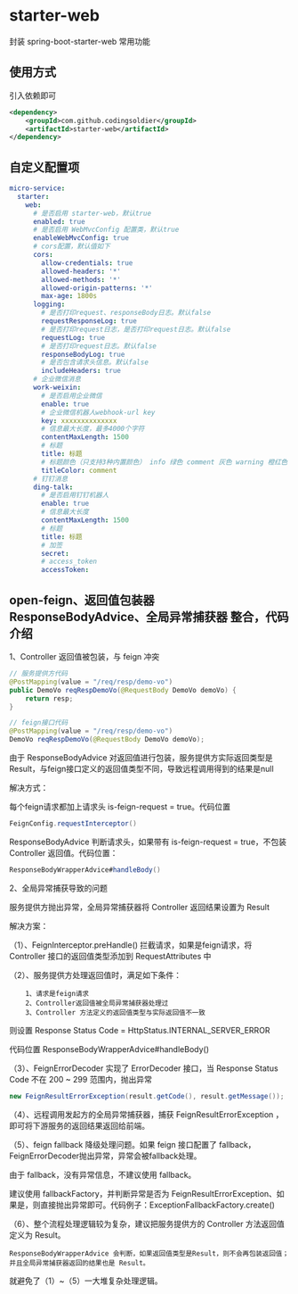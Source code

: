 # starter-web
封装 spring-boot-starter-web 常用功能

## 使用方式
引入依赖即可
```xml
<dependency>
    <groupId>com.github.codingsoldier</groupId>
    <artifactId>starter-web</artifactId>
</dependency>
```

## 自定义配置项
```yaml
micro-service:
  starter:
    web:
      # 是否启用 starter-web，默认true     
      enabled: true
      # 是否启用 WebMvcConfig 配置类，默认true
      enableWebMvcConfig: true
      # cors配置，默认值如下
      cors:
        allow-credentials: true
        allowed-headers: '*'
        allowed-methods: '*'
        allowed-origin-patterns: '*'
        max-age: 1800s      
      logging:
        # 是否打印request、responseBody日志。默认false
        requestResponseLog: true
        # 是否打印request日志，是否打印request日志。默认false
        requestLog: true
        # 是否打印request日志。默认false
        responseBodyLog: true
        # 是否包含请求头信息。默认false
        includeHeaders: true
      # 企业微信消息
      work-weixin:
        # 是否启用企业微信
        enable: true
        # 企业微信机器人webhook-url key
        key: xxxxxxxxxxxxxx
        # 信息最大长度，最多4000个字符
        contentMaxLength: 1500
        # 标题
        title: 标题
        # 标题颜色（只支持3种内置颜色） info 绿色 comment 灰色 warning 橙红色
        titleColor: comment
      # 钉钉消息
      ding-talk:
        # 是否启用钉钉机器人
        enable: true
        # 信息最大长度
        contentMaxLength: 1500
        # 标题
        title: 标题
        # 加签
        secret:
        # access_token
        accessToken:
```

## open-feign、返回值包装器ResponseBodyAdvice、全局异常捕获器 整合，代码介绍
1、Controller 返回值被包装，与 feign 冲突
```java
// 服务提供方代码
@PostMapping(value = "/req/resp/demo-vo")
public DemoVo reqRespDemoVo(@RequestBody DemoVo demoVo) {
    return resp;
}
```
```java
// feign接口代码
@PostMapping(value = "/req/resp/demo-vo")
DemoVo reqRespDemoVo(@RequestBody DemoVo demoVo);
```
由于 ResponseBodyAdvice 对返回值进行包装，服务提供方实际返回类型是Result，与feign接口定义的返回值类型不同，导致远程调用得到的结果是null

解决方式：

每个feign请求都加上请求头 is-feign-request = true。代码位置
```java
FeignConfig.requestInterceptor()
```

ResponseBodyAdvice 判断请求头，如果带有 is-feign-request = true，不包装 Controller 返回值。代码位置：
```java
ResponseBodyWrapperAdvice#handleBody()
```

2、全局异常捕获导致的问题

服务提供方抛出异常，全局异常捕获器将 Controller 返回结果设置为 Result

解决方案：

（1）、FeignInterceptor.preHandle() 拦截请求，如果是feign请求，将 Controller 接口的返回值类型添加到 RequestAttributes 中

（2）、服务提供方处理返回值时，满足如下条件：
```
    1、请求是feign请求
    2、Controller返回值被全局异常捕获器处理过
    3、Controller 方法定义的返回值类型与实际返回值不一致
```
则设置 Response Status Code = HttpStatus.INTERNAL_SERVER_ERROR

代码位置 ResponseBodyWrapperAdvice#handleBody()

（3）、FeignErrorDecoder 实现了 ErrorDecoder 接口，当 Response Status Code 不在 200 ~ 299 范围内，抛出异常
```java
new FeignResultErrorException(result.getCode(), result.getMessage());
```
（4）、远程调用发起方的全局异常捕获器，捕获 FeignResultErrorException ，即可将下游服务的返回结果返回给前端。

（5）、feign fallback 降级处理问题。如果 feign 接口配置了 fallback，FeignErrorDecoder抛出异常，异常会被fallback处理。

由于 fallback，没有异常信息，不建议使用 fallback。

建议使用 fallbackFactory，并判断异常是否为 FeignResultErrorException、如果是，则直接抛出异常即可。代码例子：ExceptionFallbackFactory.create()

（6）、整个流程处理逻辑较为复杂，建议把服务提供方的 Controller 方法返回值定义为 Result。
```
ResponseBodyWrapperAdvice 会判断，如果返回值类型是Result，则不会再包装返回值；
并且全局异常捕获器返回的结果也是 Result。
```
就避免了（1）~（5）一大堆复杂处理逻辑。



